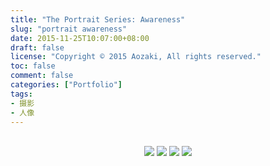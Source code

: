 ```yaml
---
title: "The Portrait Series: Awareness"
slug: "portrait awareness"
date: 2015-11-25T10:07:00+08:00
draft: false
license: "Copyright © 2015 Aozaki, All rights reserved."
toc: false
comment: false
categories: ["Portfolio"]
tags: 
- 摄影
- 人像
---
```


<br>
<center>
    <img src="https://img.aozaki.cc/20151125_0001.jpg">
    <img src="https://img.aozaki.cc/20151125_0002.jpg">
    <img src="https://img.aozaki.cc/20151125_0003.jpg">
    <img src="https://img.aozaki.cc/20151125_0004.jpg">
</center>

<!--
    Nikon D800
    Nikon AF-S NIKKOR 28mm f/1.8G
    Nikon AF-S NIKKOR 85mm f/1.8G
-->

